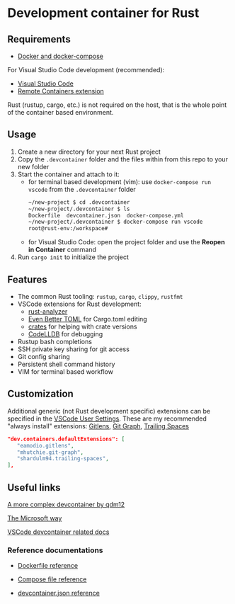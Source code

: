# Development container for Rust

## Requirements

- [Docker and docker-compose](https://hub.docker.com/search?offering=community&q=&type=edition)

For Visual Studio Code development (recommended):
- [Visual Studio Code](https://code.visualstudio.com/)
- [Remote Containers extension](https://marketplace.visualstudio.com/items?itemName=ms-vscode-remote.remote-containers)

Rust (rustup, cargo, etc.) is not required on the host, that is the whole point of the container based environment.

## Usage

1. Create a new directory for your next Rust project
2. Copy the `.devcontainer` folder and the files within from this repo to your new folder
3. Start the container and attach to it:
   - for terminal based development (vim): use `docker-compose run vscode` from the `.devcontainer` folder
      ```bash
      ~/new-project $ cd .devcontainer
      ~/new-project/.devcontainer $ ls
      Dockerfile  devcontainer.json  docker-compose.yml
      ~/new-project/.devcontainer $ docker-compose run vscode
      root@rust-env:/workspace#
      ```
   - for Visual Studio Code: open the project folder and use the **Reopen in Container** command
4. Run `cargo init` to initialize the project

## Features

- The common Rust tooling: `rustup`, `cargo`, `clippy`, `rustfmt`
- VSCode extensions for Rust development:
   - [rust-analyzer](https://marketplace.visualstudio.com/items?itemName=matklad.rust-analyzer)
   - [Even Better TOML](https://marketplace.visualstudio.com/items?itemName=tamasfe.even-better-toml) for Cargo.toml editing
   - [crates](https://marketplace.visualstudio.com/items?itemName=serayuzgur.crates) for helping with crate versions
   - [CodeLLDB](https://marketplace.visualstudio.com/items?itemName=vadimcn.vscode-lldb) for debugging
- Rustup bash completions
- SSH private key sharing for git access
- Git config sharing
- Persistent shell command history
- VIM for terminal based workflow

## Customization

Additional generic (not Rust development specific) extensions can be specified in the [VSCode User Settings](https://code.visualstudio.com/docs/remote/containers#_always-installed-extensions). These are my recommended "always install" extensions:
[Gitlens](https://marketplace.visualstudio.com/items?itemName=eamodio.gitlens),
[Git Graph](https://marketplace.visualstudio.com/items?itemName=mhutchie.git-graph),
[Trailing Spaces](https://marketplace.visualstudio.com/items?itemName=shardulm94.trailing-spaces)
```json
"dev.containers.defaultExtensions": [
   "eamodio.gitlens",
   "mhutchie.git-graph",
   "shardulm94.trailing-spaces",
],
```

## Useful links

[A more complex devcontainer by qdm12](https://github.com/qdm12/rustdevcontainer)

[The Microsoft way](https://github.com/microsoft/vscode-dev-containers/tree/main/containers/rust)

[VSCode devcontainer related docs](https://code.visualstudio.com/docs/remote/containers)

### Reference documentations

- [Dockerfile reference](https://docs.docker.com/engine/reference/builder/)

- [Compose file reference](https://docs.docker.com/compose/compose-file/compose-file-v3/)

- [devcontainer.json reference](https://code.visualstudio.com/docs/remote/devcontainerjson-reference)
